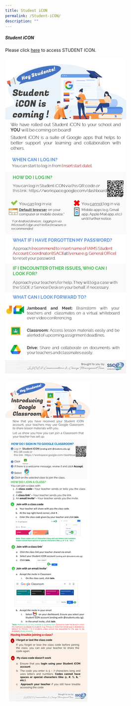 ```yaml
---
title: Student iCON
permalink: /Student-iCON/
description: ""
---
```

##### **Student iCON**

Please click [here](https://workspace.google.com/dashboard) to access STUDENT ICON.

![](/images/Resources/Student%20ICON/S1.jpg)

![](/images/Resources/Student%20ICON/S2.jpg)